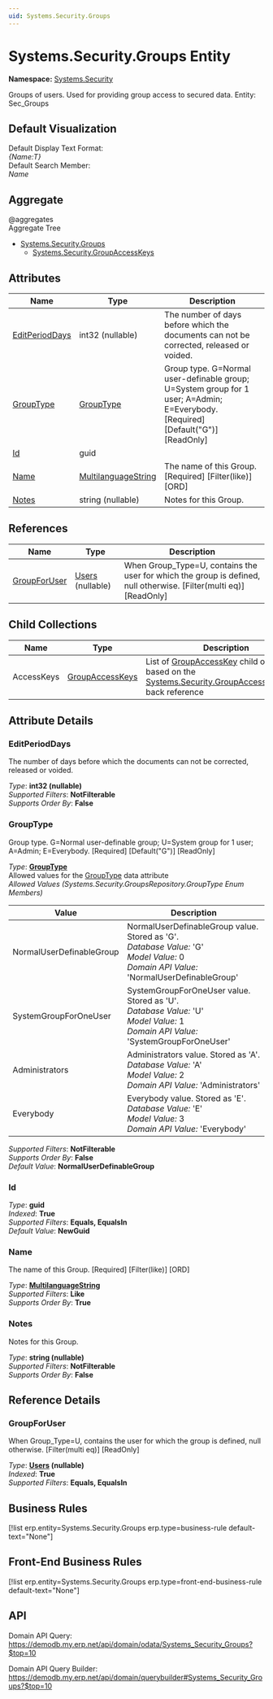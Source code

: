```yaml
---
uid: Systems.Security.Groups
---
```

# Systems.Security.Groups Entity

**Namespace:** [Systems.Security](Systems.Security.md)  

Groups of users. Used for providing group access to secured data. Entity: Sec_Groups

## Default Visualization
Default Display Text Format:  
_{Name:T}_  
Default Search Member:  
_Name_  

## Aggregate
  @aggregates  
Aggregate Tree  
* [Systems.Security.Groups](Systems.Security.Groups.md)  
  * [Systems.Security.GroupAccessKeys](Systems.Security.GroupAccessKeys.md)  

## Attributes

| Name | Type | Description |
| ---- | ---- | --- |
| [EditPeriodDays](Systems.Security.Groups.md#editperioddays) | int32 (nullable) | The number of days before which the documents can not be corrected, released or voided. 
| [GroupType](Systems.Security.Groups.md#grouptype) | [GroupType](Systems.Security.Groups.md#grouptype) | Group type. G=Normal user-definable group; U=System group for 1 user; A=Admin; E=Everybody. [Required] [Default("G")] [ReadOnly] 
| [Id](Systems.Security.Groups.md#id) | guid |  
| [Name](Systems.Security.Groups.md#name) | [MultilanguageString](../data-types.md#multilanguagestring) | The name of this Group. [Required] [Filter(like)] [ORD] 
| [Notes](Systems.Security.Groups.md#notes) | string (nullable) | Notes for this Group. 

## References

| Name | Type | Description |
| ---- | ---- | --- |
| [GroupForUser](Systems.Security.Groups.md#groupforuser) | [Users](Systems.Security.Users.md) (nullable) | When Group_Type=U, contains the user for which the group is defined, null otherwise. [Filter(multi eq)] [ReadOnly] |

## Child Collections

| Name | Type | Description |
| ---- | ---- | --- |
| AccessKeys | [GroupAccessKeys](Systems.Security.GroupAccessKeys.md) | List of [GroupAccessKey](Systems.Security.GroupAccessKeys.md) child objects, based on the [Systems.Security.GroupAccessKey.Group](Systems.Security.GroupAccessKeys.md#group) back reference 


## Attribute Details

### EditPeriodDays

The number of days before which the documents can not be corrected, released or voided.

_Type_: **int32 (nullable)**  
_Supported Filters_: **NotFilterable**  
_Supports Order By_: **False**  

### GroupType

Group type. G=Normal user-definable group; U=System group for 1 user; A=Admin; E=Everybody. [Required] [Default("G")] [ReadOnly]

_Type_: **[GroupType](Systems.Security.Groups.md#grouptype)**  
Allowed values for the [GroupType](Systems.Security.Groups.md#grouptype) data attribute  
_Allowed Values (Systems.Security.GroupsRepository.GroupType Enum Members)_  

| Value | Description |
| ---- | --- |
| NormalUserDefinableGroup | NormalUserDefinableGroup value. Stored as 'G'. <br /> _Database Value:_ 'G' <br /> _Model Value:_ 0 <br /> _Domain API Value:_ 'NormalUserDefinableGroup' |
| SystemGroupForOneUser | SystemGroupForOneUser value. Stored as 'U'. <br /> _Database Value:_ 'U' <br /> _Model Value:_ 1 <br /> _Domain API Value:_ 'SystemGroupForOneUser' |
| Administrators | Administrators value. Stored as 'A'. <br /> _Database Value:_ 'A' <br /> _Model Value:_ 2 <br /> _Domain API Value:_ 'Administrators' |
| Everybody | Everybody value. Stored as 'E'. <br /> _Database Value:_ 'E' <br /> _Model Value:_ 3 <br /> _Domain API Value:_ 'Everybody' |

_Supported Filters_: **NotFilterable**  
_Supports Order By_: **False**  
_Default Value_: **NormalUserDefinableGroup**  

### Id

_Type_: **guid**  
_Indexed_: **True**  
_Supported Filters_: **Equals, EqualsIn**  
_Default Value_: **NewGuid**  

### Name

The name of this Group. [Required] [Filter(like)] [ORD]

_Type_: **[MultilanguageString](../data-types.md#multilanguagestring)**  
_Supported Filters_: **Like**  
_Supports Order By_: **True**  

### Notes

Notes for this Group.

_Type_: **string (nullable)**  
_Supported Filters_: **NotFilterable**  
_Supports Order By_: **False**  


## Reference Details

### GroupForUser

When Group_Type=U, contains the user for which the group is defined, null otherwise. [Filter(multi eq)] [ReadOnly]

_Type_: **[Users](Systems.Security.Users.md) (nullable)**  
_Indexed_: **True**  
_Supported Filters_: **Equals, EqualsIn**  



## Business Rules

[!list erp.entity=Systems.Security.Groups erp.type=business-rule default-text="None"]

## Front-End Business Rules

[!list erp.entity=Systems.Security.Groups erp.type=front-end-business-rule default-text="None"]

## API

Domain API Query:
<https://demodb.my.erp.net/api/domain/odata/Systems_Security_Groups?$top=10>

Domain API Query Builder:
<https://demodb.my.erp.net/api/domain/querybuilder#Systems_Security_Groups?$top=10>

